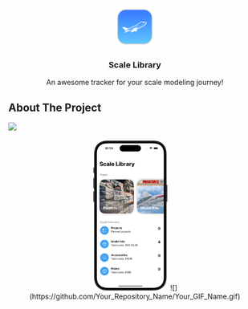 <div align="center">
  <img src="Scale Library/Assets.xcassets/AppIcon.appiconset/mac128.png" alt="Logo" width="80" height="80">

  <h3 align="center">Scale Library</h3>

  <p align="center">
    An awesome tracker for your scale modeling journey!
  </p>
</div>

## About The Project
![](https://github.com/ShengFongTan/Scale-Library/tree/main/Images/AppDemo.gif)
<div align="center">
  <img src="Scale Library/Assets.xcassets/Images/Readme/HomeView.imageset/HomeView.png" alt="Logo" width="30%">
  ![](https://github.com/Your_Repository_Name/Your_GIF_Name.gif)
</div>
